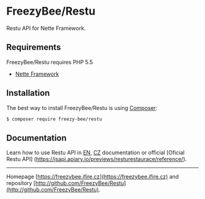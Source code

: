 FreezyBee/Restu
======

Restu API for Nette Framework.


Requirements
------------

FreezyBee/Restu requires PHP 5.5

- [Nette Framework](https://github.com/nette/nette)


Installation
------------

The best way to install FreezyBee/Restu is using [Composer](http://getcomposer.org/):

```sh
$ composer require freezy-bee/restu
```


Documentation
------------

Learn how to use Restu API in 
[EN](https://github.com/FreezyBee/Restu/blob/master/docs/en/index.md),
[CZ](https://github.com/FreezyBee/Restu/blob/master/docs/cs/index.md)
documentation or 
official [Oficial Restu API] (https://jsapi.apiary.io/previews/resturestaurace/reference/).



-----

Homepage [https://freezybee.ifire.cz](https://freezybee.ifire.cz) and repository [http://github.com/FreezyBee/Restu](http://github.com/FreezyBee/Restu).
